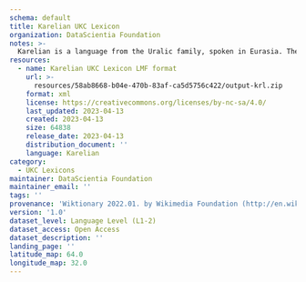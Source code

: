 ```yaml
---
schema: default
title: Karelian UKC Lexicon
organization: DataScientia Foundation
notes: >-
  Karelian is a language from the Uralic family, spoken in Eurasia. The UKC Lexicon of Karelian is represented as a lexico-semantic network. It consists of words, word senses, synsets, as well as sense-level and synset-level relationships.
resources:
  - name: Karelian UKC Lexicon LMF format
    url: >-
      resources/58ab8668-b04e-470b-83af-ca5d5756c422/output-krl.zip
    format: xml
    license: https://creativecommons.org/licenses/by-nc-sa/4.0/
    last_updated: 2023-04-13
    created: 2023-04-13
    size: 64838
    release_date: 2023-04-13
    distribution_document: ''
    language: Karelian
category:
  - UKC Lexicons
maintainer: DataScientia Foundation
maintainer_email: ''
tags: ''
provenance: 'Wiktionary 2022.01. by Wikimedia Foundation (http://en.wiktionary.org); CogNet 2.1 by Khuyagbaatar Batsuren, National University of Mongolia (http://cognet.ukc.disi.unitn.it); KinDiv: Kinship Diversity 1.0 by Temuulen Khishigsuren (http://ukc.disi.unitn.it/index.php/kinship/); UniMet: Universal Metonymy 1.0 by Temuulen Khishigsuren and Gábor Bella (http://ukc.disi.unitn.it/index.php/metonymy/); MorphyNet 2.0 by Gábor Bella and Khuyagbaatar Batsuren (http://ukc.disi.unitn.it/index.php/morphynet/); NorthEuraLex 0.9 by Johannes Dellert and Gerhard Jäger, Eberhard Karls Universität Tübingen (http://northeuralex.org/); Princeton WordNet 2.1 by Princeton University (https://wordnet.princeton.edu)'
version: '1.0'
dataset_level: Language Level (L1-2)
dataset_access: Open Access
dataset_description: ''
landing_page: ''
latitude_map: 64.0
longitude_map: 32.0
---
```

